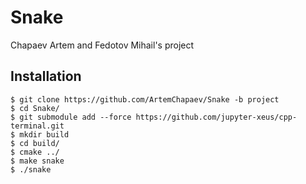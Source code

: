 # Snake
Chapaev Artem and Fedotov Mihail's project

## Installation

````
$ git clone https://github.com/ArtemChapaev/Snake -b project 
$ cd Snake/
$ git submodule add --force https://github.com/jupyter-xeus/cpp-terminal.git
$ mkdir build
$ cd build/
$ cmake ../
$ make snake
$ ./snake
